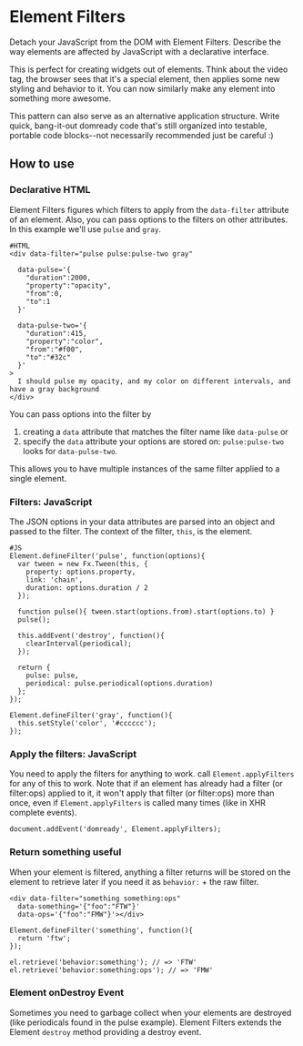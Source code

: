 Element Filters
===============

Detach your JavaScript from the DOM with Element Filters. Describe the way elements are affected by JavaScript with a declarative interface.

This is perfect for creating widgets out of elements.  Think about the video tag, the browser sees that it's a special element, then applies some new styling and behavior to it.  You can now similarly make any element into something more awesome.

This pattern can also serve as an alternative application structure.  Write quick, bang-it-out domready code that's still organized into testable, portable code blocks--not necessarily recommended just be careful :)

How to use
----------

### Declarative HTML

Element Filters figures which filters to apply from the `data-filter` attribute of an element.  Also, you can pass options to the filters on other attributes.  In this example we'll use `pulse` and `gray`.  

    #HTML
    <div data-filter="pulse pulse:pulse-two gray"

      data-pulse='{
        "duration":2000,
        "property":"opacity",
        "from":0,
        "to":1 
      }'

      data-pulse-two='{
        "duration":415,
        "property":"color",
        "from":"#f00",
        "to":"#32c"
      }'
    >
      I should pulse my opacity, and my color on different intervals, and have a gray background
    </div>

You can pass options into the filter by

1. creating a `data` attribute that matches the filter name like `data-pulse` or
2. specify the `data` attribute your options are stored on: `pulse:pulse-two` looks for `data-pulse-two`.

This allows you to have multiple instances of the same filter applied to a single element.

### Filters: JavaScript

The JSON options in your data attributes are parsed into an object and passed to the filter.  The context of the filter, `this`, is the element.

    #JS
    Element.defineFilter('pulse', function(options){
      var tween = new Fx.Tween(this, {
        property: options.property,
        link: 'chain',
        duration: options.duration / 2
      });

      function pulse(){ tween.start(options.from).start(options.to) }
      pulse();

      this.addEvent('destroy', function(){
        clearInterval(periodical);
      });

      return {
        pulse: pulse, 
        periodical: pulse.periodical(options.duration)
      };
    });
    
    Element.defineFilter('gray', function(){
      this.setStyle('color', '#cccccc');
    });

### Apply the filters: JavaScript

You need to apply the filters for anything to work. call `Element.applyFilters` for any of this to work.  Note that if an element has already had a filter (or filter:ops) applied to it, it won't apply that filter (or filter:ops) more than once, even if `Element.applyFilters` is called many times (like in XHR complete events).

    document.addEvent('domready', Element.applyFilters);

### Return something useful

When your element is filtered, anything a filter returns will be stored on the element to retrieve later if you need it as `behavior:` + the raw filter.

    <div data-filter="something something:ops"
      data-something='{"foo":"FTW"}'
      data-ops='{"foo":"FMW"}'></div>

    Element.defineFilter('something', function(){
      return 'ftw';
    });
    
    el.retrieve('behavior:something'); // => 'FTW'
    el.retrieve('behavior:something:ops'); // => 'FMW'

### Element onDestroy Event

Sometimes you need to garbage collect when your elements are destroyed (like periodicals found in the pulse example).  Element Filters extends the Element `destroy` method providing a destroy event.
